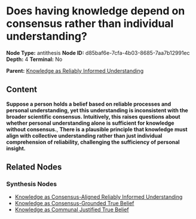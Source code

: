 # Does having knowledge depend on consensus rather than individual understanding?

**Node Type:** antithesis
**Node ID:** d85baf6e-7cfa-4b03-8685-7aa7b12991ec
**Depth:** 4
**Terminal:** No

**Parent:** [Knowledge as Reliably Informed Understanding](knowledge-as-reliably-informed-understanding-synthesis-06b2a7f8-7968-489b-a6e4-4fa29d08d4a0.md)

## Content

**Suppose a person holds a belief based on reliable processes and personal understanding, yet this understanding is inconsistent with the broader scientific consensus. Intuitively, this raises questions about whether personal understanding alone is sufficient for knowledge without consensus.**, **There is a plausible principle that knowledge must align with collective understanding rather than just individual comprehension of reliability, challenging the sufficiency of personal insight.**

## Related Nodes

### Synthesis Nodes

- [Knowledge as Consensus-Aligned Reliably Informed Understanding](knowledge-as-consensus-aligned-reliably-informed-understanding-synthesis-9b366db5-e44c-4c2a-b667-9af217eb3aee.md)
- [Knowledge as Consensus-Grounded True Belief](knowledge-as-consensus-grounded-true-belief-synthesis-7f9867ca-2f37-4ec3-9e4c-ffdbf15bd7e3.md)
- [Knowledge as Communal Justified True Belief](knowledge-as-communal-justified-true-belief-synthesis-8baa09d0-6cf7-4cf7-a7b8-259a11e705fc.md)
